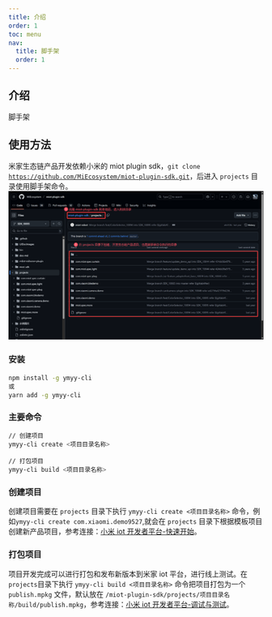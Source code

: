 ```yaml
---
title: 介绍
order: 1
toc: menu
nav:
  title: 脚手架
  order: 1
---
```


## 介绍

脚手架

## 使用方法

米家生态链产品开发依赖小米的 miot plugin sdk，<code>git clone https://github.com/MiEcosystem/miot-plugin-sdk.git</code>，后进入 `projects` 目录使用脚手架命令。
![](./images//image_01.png 'image_01.png')

### 安装

```bash
npm install -g ymyy-cli
或
yarn add -g ymyy-cli
```

### 主要命令

```bash
// 创建项目
ymyy-cli create <项目目录名称>

// 打包项目
ymyy-cli build <项目目录名称>
```

### 创建项目

创建项目需要在 `projects` 目录下执行 `ymyy-cli create <项目目录名称>` 命令，例如`ymyy-cli create com.xiaomi.demo9527`,就会在 `projects` 目录下根据模板项目创建新产品项目，参考连接：[小米 iot 开发者平台-快速开始](https://iot.mi.com/v2/new/doc/plugin/overview#3.%20%E8%8E%B7%E5%8F%96%E6%89%A9%E5%B1%95%E7%A8%8B%E5%BA%8F%20SDK)。

### 打包项目

项目开发完成可以进行打包和发布新版本到米家 iot 平台，进行线上测试。在`projects`目录下执行 `ymyy-cli build <项目目录名称>` 命令把项目打包为一个 `publish.mpkg` 文件，默认放在 `/miot-plugin-sdk/projects/项目目录名称/build/publish.mpkg`，参考连接：[小米 iot 开发者平台-调试与测试](https://iot.mi.com/v2/new/doc/plugin/tutorial/dev#%E7%99%BD%E5%90%8D%E5%8D%95%E6%B5%8B%E8%AF%95)。
